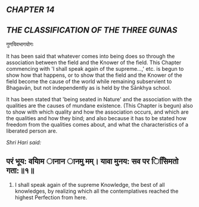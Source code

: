 ## *CHAPTER 14*

## *THE CLASSIFICATION OF THE THREE GUNAS*

गुणयिवभागयोगः

It has been said that whatever comes into being does so through the association between the field and the Knower of the field. This Chapter commencing with 'I shall speak again of the supreme…,' etc. is begun to show how that happens, or to show that the field and the Knower of the field become the cause of the world while remaining subservient to Bhagavān, but not independently as is held by the Sānkhya school.

It has been stated that 'being seated in Nature' and the association with the qualities are the causes of mundane existence. (This Chapter is begun) also to show with which quality and how the association occurs, and which are the qualities and how they bind; and also because it has to be stated how freedom from the qualities comes about, and what the characteristics of a liberated person are.

*Shri Hari said:*

## परं भूय: वयािम ानान ानमु मम्। यावा मुनय: सव पर िसििमतो गता:॥१॥

1. I shall speak again of the supreme Knowledge, the best of all knowledges, by realizing which all the contemplatives reached the highest Perfection from here.
